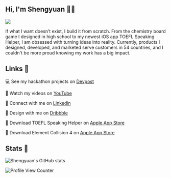 ## Hi, I'm Shengyuan 👋🏻

<img src="https://i.imgur.com/ptmWFWx.png" />

If what I want doesn’t exist, I build it from scratch. From the chemistry board game I designed in high school to my newest iOS app TOEFL Speaking Helper, I am obsessed with turning ideas into reality. Currently, products I designed, developed, and marketed serve customers in 54 countries, and I couldn't be more proud knowing my work has a big impact.

## Links 🔗
💻 See my hackathon projects on [Devpost](https://devpost.com/shengyuan-lu)

🎥 Watch my videos on [YouTube](https://www.youtube.com/ShengyuanLu)

💼 Connect with me on [Linkedin](http://www.linkedin.com/in/shengyuan-lu)

🎨 Design with me on [Dribbble](https://dribbble.com/shengyuan-lu)

📱 Download TOEFL Speaking Helper on [Apple App Store](https://apps.apple.com/us/app/toefl-speaking-helper/id1547083580)

📱 Download Element Collision 4 on [Apple App Store](https://apps.apple.com/us/app/element-collision-4/id1450568804)

## Stats 💯
![Shengyuan's GitHub stats](https://github-readme-stats.vercel.app/api?username=shengyuan-lu)

![Profile View Counter](https://komarev.com/ghpvc/?username=shengyuan-lu)
